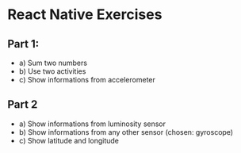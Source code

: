 # React Native Exercises

## Part 1:
- a) Sum two numbers
- b) Use two activities
- c) Show informations from accelerometer

## Part 2
- a) Show informations from luminosity sensor
- b) Show informations from any other sensor (chosen: gyroscope)
- c) Show latitude and longitude
